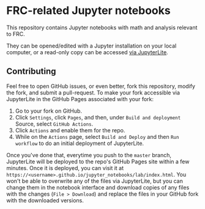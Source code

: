 # FRC-related Jupyter notebooks

This repository contains Jupyter notebooks with math and analysis relevant to FRC.

They can be opened/edited with a Jupyter installation on your local computer, or a read-only copy can be accessed [via JupyterLite](https://deepbluerobotics.github.io/jupyter_notebooks/lab/index.html).

## Contributing

Feel free to open GitHub issues, or even better, fork this repository, modify the fork, and submit a pull-request. To make your fork accessible via JupyterLite in the GitHub Pages associated with your fork:

1. Go to your fork on GitHub.
2. Click `Settings`, click `Pages`, and then, under `Build and deployment` Source, select `GitHub Actions`.
3. Click `Actions` and enable them for the repo.
4. While on the `Actions` page, select `Build and Deploy` and then `Run workflow` to do an initial deployment of JupyterLite.

Once you've done that, everytime you push to the `master` branch, JupyterLite will be deployed to the repo's GitHub Pages site within a few minutes. Once it is deployed, you can visit it at `https://<username>.github.io/jupyter_notebooks/lab/index.html`. You won't be able to overwrite any of the files via JupyterLite, but you can change them in the notebook interface and download copies of any files with the changes (`File > Download`) and replace the files in your GitHub fork with the downloaded versions.

